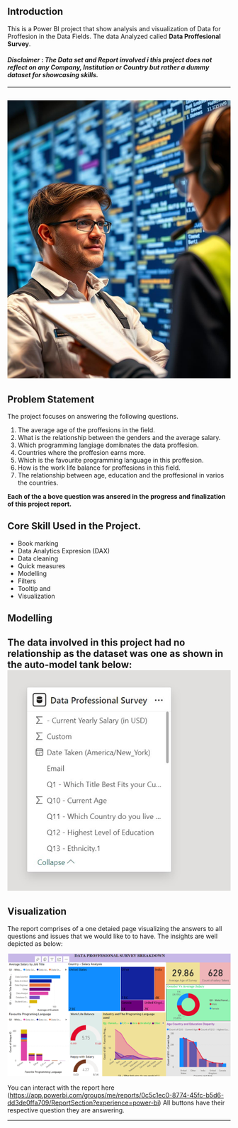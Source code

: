 ## Introduction

This is a Power BI project that show analysis and visualization of Data for Proffesion in the Data Fields. The data Analyzed called **Data Proffesional Survey**.
#### **_Disclaimer_** :  _The Data set and Report involved i this project does not reflect on any Company, Institution or Country but rather a dummy dataset for showcasing skills._
---
![](bbfaca06-3637-4f11-a95b-f22111358fa5.png)
---

## Problem Statement
The project focuses on answering the following questions.

1. The average age of the proffesions in the field.
2. What is the relationship between the genders and the average salary.
3. Which programming langiage domibnates the data proffesion.
4. Countries where the proffesion earns more.
5. Which is the favourite programming language in this proffesion.
6. How is the work life balance for proffesions in this field.
7. The relationship between age, education and the proffesional in varios  the countries.

**Each of the a bove question was ansered in the progress and finalization of this project report.**

## Core Skill Used in the Project.
- Book marking
- Data Analytics Expresion (DAX)
- Data cleaning
- Quick measures
- Modelling
- Filters
- Tooltip and
- Visualization

## Modelling

The data involved in this project had no relationship as the dataset was one as shown in the auto-model tank below:
![](Model.jpg)
---

## Visualization

The report comprises of a one detaied page visualizing the answers to all questions and issues that we would like to 
to have. The insights are well depicted as below:

![](PbI.png)

You can interact with the report here (https://app.powerbi.com/groups/me/reports/0c5c1ec0-8774-45fc-b5d6-dd3de0ffa709/ReportSection?experience=power-bi) All buttons have their respective question they are answering.

---
